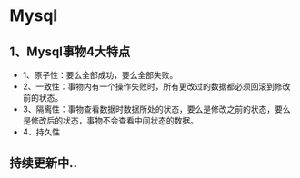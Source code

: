 # Mysql

## 1、Mysql事物4大特点

* 1、原子性：要么全部成功，要么全部失败。
* 2、一致性：事物内有一个操作失败时，所有更改过的数据都必须回滚到修改前的状态。
* 3、隔离性：事物查看数据时数据所处的状态，要么是修改之前的状态，要么是修改后的状态，事物不会查看中间状态的数据。
* 4、持久性

## 持续更新中..
